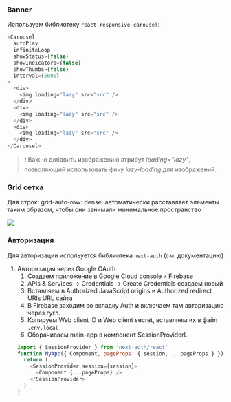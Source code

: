### Banner

Используем библиотеку `react-responsive-carousel`:

```js
<Carousel
  autoPlay
  infiniteLoop
  showStatus={false}
  showIndicators={false}
  showThumbs={false}
  interval={5000}
>
  <div>
    <img loading="lazy" src="src" />
  </div>
  <div>
    <img loading="lazy" src="src" />
  </div>
  <div>
    <img loading="lazy" src="src" />
  </div>
</Carousel>
```

> ❗ Важно добавить изображению атрибут _loading="lazy"_, позволяющий использовать фичу _lazy-loading_ для изображений.

### Grid сетка

Для строк: grid-auto-row: dense: автоматически расставляет элементы таким образом, чтобы они занимали минимальное пространство

<img src="https://i0.wp.com/css-tricks.com/wp-content/uploads/2022/07/s_B7E6D9942D0654182E7822C8DA4E6A6C2F823A623853B9F9847EC7C55BD41E60_1656053435015_usecase.png?resize=1024%2C407&ssl=1"/>

### Авторизация

Для авторизации испольуется библиотека `next-auth` (см. документацию)

1. Авторизация через Google OAuth
   1. Создаем приложение в Google Cloud console и Firebase
   2. APIs & Services -> Credentials -> Create Credentials создаем новый
   3. Вставляем в Authorized JavaScript origins и Authorized redirect URIs URL сайта
   4. В Firebase заходим во вкладку Auth и включаем там авторизацию через гугл.
   5. Копируем Web client ID и Web client secret, вставляем их в файл `.env.local`
   6. Оборачиваем main-app в компонент SessionProviderL
   ```js
   import { SessionProvider } from 'next-auth/react'
   function MyApp({ Component, pageProps: { session, ...pageProps } }) {
     return (
       <SessionProvider session={session}>
         <Component {...pageProps} />
       </SessionProvider>
     )
   }
   ```

